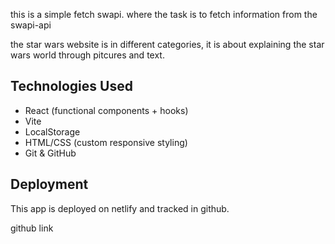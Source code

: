 

this is  a simple fetch swapi. where the task is to fetch information from the swapi-api

the star wars website is in different categories, it is about explaining the star wars world through pitcures and text. 

## Technologies Used

- React (functional components + hooks)
- Vite
- LocalStorage
- HTML/CSS (custom responsive styling)
- Git & GitHub

## Deployment

This app is deployed on netlify and tracked in github. 

github link

